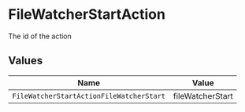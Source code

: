 # FileWatcherStartAction

The id of the action


## Values

| Name                                     | Value                                    |
| ---------------------------------------- | ---------------------------------------- |
| `FileWatcherStartActionFileWatcherStart` | fileWatcherStart                         |